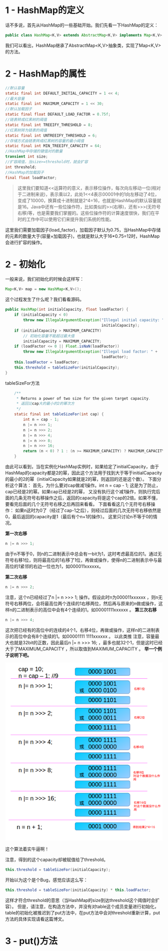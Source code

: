 # 1 - HashMap的定义

话不多说，首先从HashMap的一些基础开始。我们先看一下HashMap的定义：

```java
public class HashMap<K,V> extends AbstractMap<K,V> implements Map<K,V>, Cloneable, Serializable
```

我们可以看出，HashMap继承了AbstractMap<K,V>抽象类，实现了Map<K,V>的方法。

#  2 - HashMap的属性

```java
//默认容量
static final int DEFAULT_INITIAL_CAPACITY = 1 << 4;
//最大容量
static final int MAXIMUM_CAPACITY = 1 << 30;
//默认加载因子
static final float DEFAULT_LOAD_FACTOR = 0.75f;
//链表转成红黑树的阈值
static final int TREEIFY_THRESHOLD = 8;
//红黑树转为链表的阈值
static final int UNTREEIFY_THRESHOLD = 6;
//存储方式由链表转成红黑树的容量的最小阈值
static final int MIN_TREEIFY_CAPACITY = 64;
//HashMap中存储的键值对的数量
transient int size;
//扩容阈值，当size>=threshold时，就会扩容
int threshold;
//HashMap的加载因子
final float loadFactor;
```

> 这里我们要知道<<运算符的意义，表示移位操作，每次向左移动一位(相对于二进制来说)，表示乘以2，此处1<<4表示00001中的1向左移动了4位，变成了10000，换算成十进制就是2^4=16，也就是HashMap的默认容量就是16。Java中还有一些位操作符，比如类似的>>(右移)，还有>>>(无符号右移)等，也是需要我们掌握的。这些位操作符的计算速度很快，我们在平时的工作中可以使用它们来提升我们系统的性能。

这里我们需要加载因子(load_factor)，加载因子默认为0.75，当HashMap中存储的元素的数量大于(容量×加载因子)，也就是默认大于16*0.75=12时，HashMap会进行扩容的操作。

# 2 - 初始化

一般来说，我们初始化的时候会这样写： 

```java
Map<K,V> map = new HashMap<K,V>();
```

这个过程发生了什么呢？我们看看源码。

```java
public HashMap(int initialCapacity, float loadFactor) {
    if (initialCapacity < 0)
        throw new IllegalArgumentException("Illegal initial capacity: " +
                                           initialCapacity);
    if (initialCapacity > MAXIMUM_CAPACITY)
        // 初始化容量不能超过最大值
        initialCapacity = MAXIMUM_CAPACITY;
    if (loadFactor <= 0 || Float.isNaN(loadFactor))
        throw new IllegalArgumentException("Illegal load factor: " +
                                           loadFactor);
    this.loadFactor = loadFactor;
    this.threshold = tableSizeFor(initialCapacity);
}
```

 tableSizeFor方法

```java
	/**
     * Returns a power of two size for the given target capacity.
     * 返回比cap大的最小的2的幂次方
     */
    static final int tableSizeFor(int cap) {
        int n = cap - 1;
        n |= n >>> 1;
        n |= n >>> 2;
        n |= n >>> 4;
        n |= n >>> 8;
        n |= n >>> 16;
        return (n < 0) ? 1 : (n >= MAXIMUM_CAPACITY) ? MAXIMUM_CAPACITY : n + 1;
    }
```

由此可以看到，当在实例化HashMap实例时，如果给定了initialCapacity，由于HashMap的capacity都是2的幂，因此这个方法用于找到大于等于initialCapacity的最小的2的幂（initialCapacity如果就是2的幂，则返回的还是这个数）。 
下面分析这个算法： 
首先，为什么要对cap做减1操作。int n = cap - 1; 
这是为了防止，cap已经是2的幂。如果cap已经是2的幂， 又没有执行这个减1操作，则执行完后面的几条无符号右移操作之后，返回的capacity将是这个cap的2倍。如果不懂，要看完后面的几个无符号右移之后再回来看看。 
下面看看这几个无符号右移操作： 
如果n这时为0了（经过了cap-1之后），则经过后面的几次无符号右移依然是0，最后返回的capacity是1（最后有个n+1的操作）。 
这里只讨论n不等于0的情况。 

**第一次右移**

```java
n |= n >>> 1;
```

由于n不等于0，则n的二进制表示中总会有一bit为1，这时考虑最高位的1。通过无符号右移1位，则将最高位的1右移了1位，再做或操作，使得n的二进制表示中与最高位的1紧邻的右边一位也为1，如000011xxxxxx。 

**第二次右移**

```java
n |= n >>> 2;
```

注意，这个n已经经过了n |= n >>> 1; 操作。假设此时n为000011xxxxxx ，则n无符号右移两位，会将最高位两个连续的1右移两位，然后再与原来的n做或操作，这样n的二进制表示的高位中会有4个连续的1。如00001111xxxxxx 。 
**第三次右移**

```java
n |= n >>> 4;
```

这次把已经有的高位中的连续的4个1，右移4位，再做或操作，这样n的二进制表示的高位中会有8个连续的1。如00001111 1111xxxxxx 。 
以此类推 
注意，容量最大也就是32bit的正数，因此最后n |= n >>> 16; ，最多也就32个1，但是这时已经大于了MAXIMUM_CAPACITY ，所以取值到MAXIMUM_CAPACITY 。 
**举一个例子说明下吧。** 

![](https://raw.githubusercontent.com/ligengwasd/blog/master/HashMap%E6%BA%90%E7%A0%81/images/20160408183651111.jpg)




这个算法着实牛逼啊！

注意，得到的这个capacity却被赋值给了threshold。

```java
this.threshold = tableSizeFor(initialCapacity);
```

开始以为这个是个Bug，感觉应该这么写：

```java
this.threshold = tableSizeFor(initialCapacity) * this.loadFactor;
```

这样才符合threshold的意思（当HashMap的size到达threshold这个阈值时会扩容）。 
但是，请注意，在构造方法中，并没有对table这个成员变量进行初始化，table的初始化被推迟到了put方法中，在put方法中会对threshold重新计算，put方法的具体实现请看这篇博文。

#  3 - put()方法

 

 
